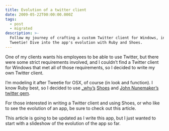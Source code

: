 ```yaml
---
title: Evolution of a twitter client
date: 2009-05-22T00:00:00.000Z
tags:
  - post
  - migrated
description: >-
  Follow my journey of crafting a custom Twitter client for Windows, inspired by
  Tweetie! Dive into the app's evolution with Ruby and Shoes.
---
```


One of my clients wants his employees to be able to use Twitter, but there were some strict requirements involved, and I couldn’t find a Twitter client for Windows that met all of those requirements, so I decided to write my own Twitter client.

I’m modeling it after Tweetie for OSX, of course (in look and function). I know Ruby best, so I decided to use [\_why’s](http://whytheluckystiff.net/) [Shoes](http://shoooes.net/) and [John Nunemaker’s](http://railstips.org) [twitter gem](http://github.com/jnunemaker/twitter/tree/master).

For those interested in writing a Twitter client and using Shoes, or who like to see the evolution of an app, be sure to check out this article.

This article is going to be updated as I write this app, but I just wanted to start with a slideshow of the evolution of the app so far.
